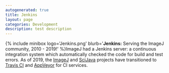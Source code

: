 ```yaml
---
autogenerated: true
title: Jenkins
layout: page
categories: Development
description: test description
---
```


{% include minibox logo='Jenkins.png' blurb='**Jenkins:** Serving the ImageJ community, 2010 - 2019!' %}ImageJ had a Jenkins server: a continuous integration system which automatically checked the code for build and test errors. As of 2019, the [ImageJ](ImageJ) and [SciJava](SciJava) projects have transitioned to [Travis CI](Travis_CI) and [AppVeyor](AppVeyor) for CI services.


